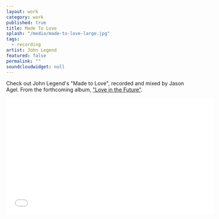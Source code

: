 ```yaml
---
layout: work
category: work
published: true
title: Made To Love
splash: "/media/made-to-love-large.jpg"
tags: 
  - recording
artist: John Legend
featured: false
permalink: ""
soundcloudwidget: null
---
```


Check out John Legend's "Made to Love", recorded and mixed by Jason Agel.  From the forthcoming album, <a href="//www.johnlegend.com" target="_blank">"Love in the Future"</a>.

<iframe width="560" height="315" src="//www.youtube-nocookie.com/embed/nRpjsFcb2uo?rel=0" frameborder="0" allowfullscreen></iframe>